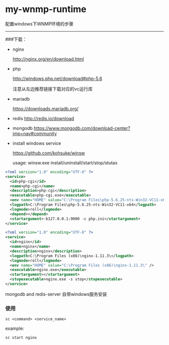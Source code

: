 # my-wnmp-runtime
配置windows下WNMP环境的步骤

----

###下载：

- nginx

  http://nginx.org/en/download.html

- php

  http://windows.php.net/download#php-5.6

  注意从左边推荐链接下载对应的vc运行库

- mariadb

  https://downloads.mariadb.org/

- redis
  http://redis.io/download

- mongodb
  https://www.mongodb.com/download-center?jmp=nav#community

- install windows service 

  https://github.com/kohsuke/winsw

  usage: winsw.exe install/uninstall/start/stop/stutas

```xml
<?xml version="1.0" encoding="UTF-8" ?>
<service>
  <id>php-cgi</id>
  <name>php-cgi</name>
  <description>php-cgi</description>
  <executable>php-cgi.exe</executable>
  <env name="HOME" value="C:\Program Files\php-5.6.25-nts-Win32-VC11-x64" />
  <logpath>C:\Program Files\php-5.6.25-nts-Win32-VC11-x64</logpath>
  <logmode>roll</logmode>
  <depend></depend>
  <startargument>-b127.0.0.1:9000 -c php.ini</startargument>
</service>

```

```xml
<?xml version="1.0" encoding="UTF-8" ?>
<service>
  <id>nginx</id>
  <name>nginx</name>
  <description>nginx</description>
  <logpath>C:\Program Files (x86)\nginx-1.11.3\</logpath>
  <logmode>roll</logmode>
  <env name="HOME" value="C:\Program Files (x86)\nginx-1.11.3\" />
  <executable>nginx.exe</executable>
  <startargument></startargument>
  <stopexecutable>nginx.exe -s stop</stopexecutable>
</service>

```

mongodb and redis-server 自带windows服务安装

### 使用
`sc <command> <service_name>`

example:

`sc start nginx`
  
